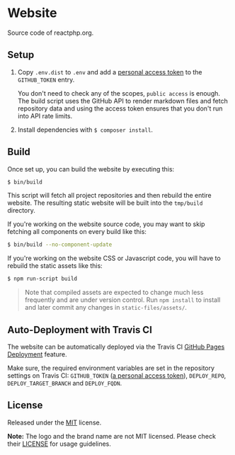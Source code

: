 # Website

Source code of reactphp.org.

## Setup

1. Copy `.env.dist` to `.env` and add a
   [personal access token](https://github.com/settings/tokens) to the
   `GITHUB_TOKEN` entry.

   You don't need to check any of the scopes, `public access` is enough. The
   build script uses the GitHub API to render markdown files and fetch
   repository data and using the access token ensures that you don't run into
   API rate limits.

2. Install dependencies with `$ composer install`.

## Build

Once set up, you can build the website by executing this:

```bash
$ bin/build
```

This script will fetch all project repositories and then rebuild the entire website.
The resulting static website will be built into the `tmp/build` directory.

If you're working on the website source code, you may want to skip fetching all
components on every build like this:

```bash
$ bin/build --no-component-update
```

If you're working on the website CSS or Javascript code, you will have to
rebuild the static assets like this:

```bash
$ npm run-script build
```

> Note that compiled assets are expected to change much less frequently and are
  under version control. Run `npm install` to install and later commit any changes
  in `static-files/assets/`.

## Auto-Deployment with Travis CI

The website can be automatically deployed via the Travis CI
[GitHub Pages Deployment](https://docs.travis-ci.com/user/deployment/pages/)
feature.

Make sure, the required environment variables are set in the repository settings
on Travis CI: `GITHUB_TOKEN` 
([a personal access token](https://docs.travis-ci.com/user/deployment/pages/#Setting-the-GitHub-token)), 
`DEPLOY_REPO`, `DEPLOY_TARGET_BRANCH` and `DEPLOY_FQDN`.

## License

Released under the [MIT](LICENSE) license.

**Note:** The logo and the brand name are not MIT licensed.
Please check their [LICENSE](https://github.com/reactphp/branding/blob/master/LICENSE)
for usage guidelines.
